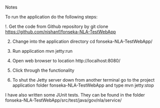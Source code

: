 Notes


To run the application do the following steps:

!. Get the code from Github repository by
	git clone https://github.com/nishanf/fonseka-NLA-TestWebApp

2. Change into the application directory
	cd fonseka-NLA-TestWebApp/

3. Run application
      mvn jetty:run

4. Open web browser to location http://localhost:8080/

5. Click through the functionality

6. To shut the Jetty server down from another terminal go to the project application folder fonseka-NLA-TestWebApp and type 
     mvn jetty:stop


I have also written some JUnit tests. They can be found in the folder fonseka-NLA-TestWebApp/src/test/java/gov/nla/service/

